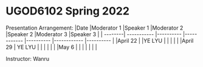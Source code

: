 # UGOD6102 Spring 2022

Presentation Arrangement:
|Date     |Moderator 1  |Speaker 1  |Moderator 2  |Speaker 2  |Moderator 3  |Speaker 3  |
| --------| ----------- |---------- |------------ |---------- |------------ |---------- |
|April 22 |             |YE LYU     |             |           |             |           |
|April 29 |   YE LYU    |           |             |           |             |           |
|May 6    |             |           |             |           |             |           |

Instructor: Wanru
